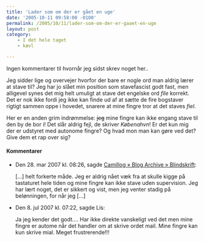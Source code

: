 ```yaml
---
title: 'Lader som om der er gået en uge'
date: '2005-10-11 09:58:00 -0100'
permalink: /2005/10/11/lader-som-om-der-er-gaaet-en-uge
layout: post
category:
    - I det hele taget
    - kævl

---
```

Ingen kommentarer til hvornår jeg sidst skrev noget her..

Jeg sidder lige og overvejer hvorfor der bare er nogle ord man aldrig lærer at stave til? Jeg har jo slået min position som stavefascist godt fast, men alligevel synes det mig helt umuligt at stave det engelske ord _file_ korrekt. Det er nok ikke fordi jeg ikke kan finde ud af at sætte de fire bogstaver rigtigt sammen oppe i hovedet, snarere at mine fingre tror at det staves _fiel_.

Her er en anden grim indrømmelse: <del>jeg</del> mine fingre kan ikke engang stave til den by de bor i! Det slår aldrig fejl, de skriver _Købenahvn_! Er det kun mig der er udstyret med autonome fingre? Og hvad mon man kan gøre ved det? Give dem et rap over sig?
<div class="vintage-comments">
<h4>Kommentarer </h4>
<ul class="vintage-comments-list"><li>
<p class="comment-meta">Den <time datetime="2007-03-28T08:26:59+02:00">28. mar 2007 kl.  08:26</time>, sagde <a href="http://xoc.dk/2007/03/28/blindskrift/">Camillog » Blog Archive » Blindskrift</a>:</p>
<p>[...] helt forkerte måde. Jeg er aldrig nået væk fra at skulle kigge på tastaturet hele tiden og mine fingre kan ikke stave uden supervision. Jeg har lært noget, det er sikkert og vist, men jeg venter stadig på belønningen, for når jeg [...]</p>
</li>

<li>
<p class="comment-meta">Den <time datetime="2007-07-08T19:22:56+02:00">8. jul 2007 kl.  07:22</time>, sagde Lis:</p>
<p>Ja jeg kender det godt.... Har ikke direkte vanskeligt ved det men mine fingre er autome når det handler om at skrive ordet mail. Mine fingre kan kun skrive mial. Meget frustrerende!!!</p>
</li>
</ul>
</div>
